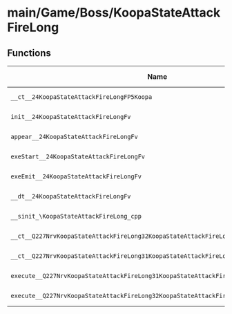# main/Game/Boss/KoopaStateAttackFireLong

## Functions

| Name | Address | Match % |
|------|---------|---------|
| `__ct__24KoopaStateAttackFireLongFP5Koopa` | `0x800647F0` | :x: (0.0%) |
| `init__24KoopaStateAttackFireLongFv` | `0x80064854` | :x: (0.0%) |
| `appear__24KoopaStateAttackFireLongFv` | `0x8006485C` | :x: (0.0%) |
| `exeStart__24KoopaStateAttackFireLongFv` | `0x800648AC` | :x: (0.0%) |
| `exeEmit__24KoopaStateAttackFireLongFv` | `0x8006493C` | :x: (0.0%) |
| `__dt__24KoopaStateAttackFireLongFv` | `0x80064A14` | :x: (0.0%) |
| `__sinit_\KoopaStateAttackFireLong_cpp` | `0x80064A6C` | :x: (0.0%) |
| `__ct__Q227NrvKoopaStateAttackFireLong32KoopaStateAttackFireLongNrvStartFv` | `0x80064A98` | :x: (0.0%) |
| `__ct__Q227NrvKoopaStateAttackFireLong31KoopaStateAttackFireLongNrvEmitFv` | `0x80064AA8` | :x: (0.0%) |
| `execute__Q227NrvKoopaStateAttackFireLong31KoopaStateAttackFireLongNrvEmitCFP5Spine` | `0x80064AB8` | :x: (0.0%) |
| `execute__Q227NrvKoopaStateAttackFireLong32KoopaStateAttackFireLongNrvStartCFP5Spine` | `0x80064AC0` | :x: (0.0%) |